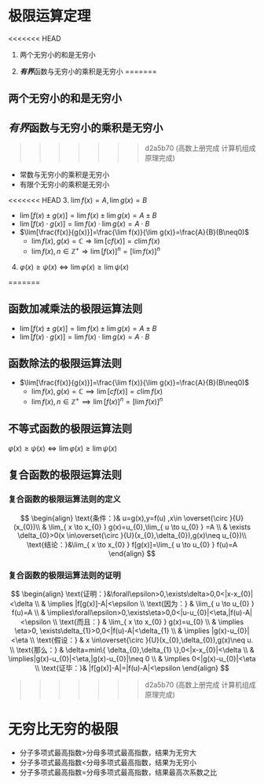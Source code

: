 # 极限运算定理

<<<<<<< HEAD
1. 两个无穷小的和是无穷小

2. ***有界***函数与无穷小的乘积是无穷小
=======
## 两个无穷小的和是无穷小

## ***有界***函数与无穷小的乘积是无穷小
>>>>>>> d2a5b70 (高数上册完成 计算机组成原理完成)

- 常数与无穷小的乘积是无穷小
- 有限个无穷小的乘积是无穷小

<<<<<<< HEAD
3. $\lim f(x)=A, \lim g(x)=B$

- $\lim[f(x)\pm g(x)]=\lim f(x)\pm\lim g(x)=A\pm B$
- $\lim[f(x)\cdot g(x)]=\lim f(x)\cdot\lim g(x)=A\cdot B$
- $\lim[\frac{f(x)}{g(x)}]=\frac{\lim f(x)}{\lim g(x)}=\frac{A}{B}(B\neq0)$
  - $\lim f(x),g(x)=\mathbb{C}\Rightarrow \lim[cf(x)]=c\lim f(x)$
  - $\lim f(x),n\in\mathbb{Z^+}\Rightarrow \lim[f(x)]^n=[\lim f(x)]^n$

4. $\varphi(x)\geq \psi(x)\iff\lim \varphi(x)\geq\lim\psi(x)$

=======
## 函数加减乘法的极限运算法则
- $\lim[f(x)\pm g(x)]=\lim f(x)\pm\lim g(x)=A\pm B$
- $\lim[f(x)\cdot g(x)]=\lim f(x)\cdot\lim g(x)=A\cdot B$

## 函数除法的极限运算法则
- $\lim[\frac{f(x)}{g(x)}]=\frac{\lim f(x)}{\lim g(x)}=\frac{A}{B}(B\neq0)$
  - $\lim f(x),g(x)=\mathbb{C}\implies \lim[cf(x)]=c\lim f(x)$
  - $\lim f(x),n\in\mathbb{Z^+}\implies \lim[f(x)]^n=[\lim f(x)]^n$

## 不等式函数的极限运算法则
$\varphi(x)\geq \psi(x)\iff\lim \varphi(x)\geq\lim\psi(x)$

## 复合函数的极限运算法则
### 复合函数的极限运算法则的定义
$$
\begin{align} 
 \text{条件：}& u=g(x),y=f(u) ,x\in \overset{\circ }{U}(x_{0})\\
 & \lim_{ x \to x_{0} } g(x)=u_{0},\lim_{ u \to u_{0} } =A \\
 & \exists \delta_{0}>0(x \in\overset{\circ }{U}(x_{0},\delta_{0}),g(x)\neq u_{0})\\
 \text{结论：}&\lim_{ x \to x_{0} } f[g(x)]=\lim_{ u \to u_{0} } f(u)=A
\end{align}
$$

### 复合函数的极限运算法则的证明

$$
\begin{align}
  \text{证明：}&\forall\epsilon>0,\exists\delta>0,0<|x-x_{0}|<\delta  \\
 & \implies |f[g(x)]-A|<\epsilon \\
\text{因为：}  & \lim_{ u \to u_{0} } f(u)=A  \\
 & \implies\forall\epsilon>0,\exists\eta>0,0<|u-u_{0}|<\eta,|f(u)-A|<\epsilon \\
\text{而且：}  &  \lim_{ x \to x_{0} } g(x)=u_{0} \\
 & \implies \eta>0, \exists\delta_{1}>0,0<|f(u)-A|<\delta_{1} \\
 & \implies |g(x)-u_{0}|<\eta \\
 \text{假设：} &  x \in\overset{\circ }{U}(x_{0},\delta_{0}),g(x)\neq u. \\
\text{那么：} & \delta=min\{ \delta_{0},\delta_{1} \},0<|x-x_{0}|<\delta \\
 & \implies|g(x)-u_{0}|<\eta,|g(x)-u_{0}|\neq 0  \\
 & \implies 0<|g(x)-u_{0}|<\eta \\
\text{证毕：}& |f[g(x)]-A|=|f(u)-A|<\epsilon
\end{align}
$$
>>>>>>> d2a5b70 (高数上册完成 计算机组成原理完成)
# 无穷比无穷的极限

- 分子多项式最高指数>分母多项式最高指数，结果为无穷大
- 分子多项式最高指数<分母多项式最高指数，结果为无穷小
- 分子多项式最高指数=分母多项式最高指数，结果最高次系数之比
